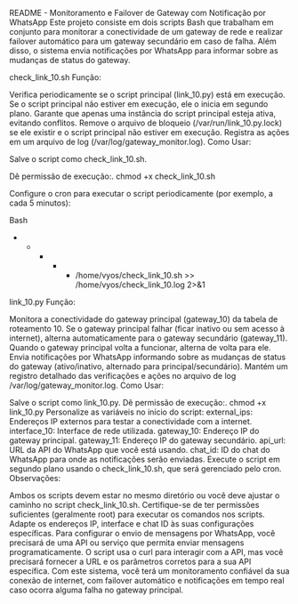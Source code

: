 README - Monitoramento e Failover de Gateway com Notificação por WhatsApp
Este projeto consiste em dois scripts Bash que trabalham em conjunto para monitorar a conectividade de um gateway de rede e realizar failover automático para um gateway secundário em caso de falha. Além disso, o sistema envia notificações por WhatsApp para informar sobre as mudanças de status do gateway.

check_link_10.sh
Função:

Verifica periodicamente se o script principal (link_10.py) está em execução.
Se o script principal não estiver em execução, ele o inicia em segundo plano.
Garante que apenas uma instância do script principal esteja ativa, evitando conflitos.
Remove o arquivo de bloqueio (/var/run/link_10.py.lock) se ele existir e o script principal não estiver em execução.
Registra as ações em um arquivo de log (/var/log/gateway_monitor.log).
Como Usar:

Salve o script como check_link_10.sh.

Dê permissão de execução:. chmod +x check_link_10.sh

Configure o cron para executar o script periodicamente (por exemplo, a cada 5 minutos):

Bash
* * * * * /home/vyos/check_link_10.sh >> /home/vyos/check_link_10.log 2>&1






link_10.py
Função:

Monitora a conectividade do gateway principal (gateway_10) da tabela de roteamento 10.
Se o gateway principal falhar (ficar inativo ou sem acesso à internet), alterna automaticamente para o gateway secundário (gateway_11).
Quando o gateway principal volta a funcionar, alterna de volta para ele.
Envia notificações por WhatsApp informando sobre as mudanças de status do gateway (ativo/inativo, alternado para principal/secundário).
Mantém um registro detalhado das verificações e ações no arquivo de log /var/log/gateway_monitor.log.
Como Usar:

Salve o script como link_10.py.
Dê permissão de execução:. chmod +x link_10.py
Personalize as variáveis no início do script:
external_ips: Endereços IP externos para testar a conectividade com a internet.
interface_10: Interface de rede utilizada.
gateway_10: Endereço IP do gateway principal.
gateway_11: Endereço IP do gateway secundário.
api_url: URL da API do WhatsApp que você está usando.
chat_id: ID do chat do WhatsApp para onde as notificações serão enviadas.
Execute o script em segundo plano usando o check_link_10.sh, que será gerenciado pelo cron.
Observações:

Ambos os scripts devem estar no mesmo diretório ou você deve ajustar o caminho no script check_link_10.sh.
Certifique-se de ter permissões suficientes (geralmente root) para executar os comandos nos scripts.
Adapte os endereços IP, interface e chat ID às suas configurações específicas.
Para configurar o envio de mensagens por WhatsApp, você precisará de uma API ou serviço que permita enviar mensagens programaticamente. O script usa o curl para interagir com a API, mas você precisará fornecer a URL e os parâmetros corretos para a sua API específica.
Com este sistema, você terá um monitoramento confiável da sua conexão de internet, com failover automático e notificações em tempo real caso ocorra alguma falha no gateway principal.
